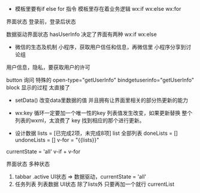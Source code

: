 - 模板里要有if else for 指令
模板里存在着业务逻辑 wx:if wx:else  wx:for  

界面状态 登录前，登录后状态

数据驱动界面状态
hasUserInfo 决定了界面有两种 wx:if wx:else

- 微信的生态及机制
小程序，获取用户信任和信息，再微信里
小程序分享到讨论组

用户信息，隐私，要获取用户的许可

button 询问 特殊的 open-type="getUserInfo"
bindgetuserinfo="getUserInfo"
block 显示的过程
太直接了

- setData()
改变data里数据的值
并且拥有让界面里相关的部分热更新的能力

- wx:key
循环一定要加一个唯一性的key
列表值发生改变，如果更新替换 整个列表的wxml，太浪费了
key 找到相应的那个进行更新。

- 设计数据
lists = [已完成2项，未完成8项]
list 全部列表
doneLists = []
undoneLists = []
v-for = "{{lists}}"

currentState = 'all'
v-if + v-for

界面状态
多种状态
1. tabbar .active UI状态 => 数据驱动，currentState = 'all'
2. 任务列表 列表数据 UI状态 除了lists外 只要再加一个就行
currentList 








